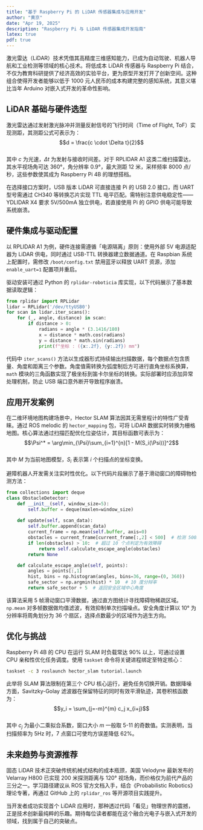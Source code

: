 ```yaml
---
title: "基于 Raspberry Pi 的 LiDAR 传感器集成与应用开发"
author: "黄京"
date: "Apr 19, 2025"
description: "Raspberry Pi 与 LiDAR 传感器集成开发指南"
latex: true
pdf: true
---
```


激光雷达（LiDAR）技术凭借其高精度三维感知能力，已成为自动驾驶、机器人导航和工业检测等领域的核心技术。将低成本 LiDAR 传感器与 Raspberry Pi 结合，不仅为教育科研提供了经济高效的实验平台，更为原型开发打开了创新空间。这种组合使得开发者能够以低于 1000 元人民币的成本构建完整的感知系统，其意义堪比当年 Arduino 对嵌入式开发的革命性影响。

## LiDAR 基础与硬件选型  
激光雷达通过发射激光脉冲并测量反射信号的飞行时间（Time of Flight, ToF）实现测距，其测距公式可表示为：  
$$d = \frac{c \cdot \Delta t}{2}$$  
其中 $c$ 为光速，$\Delta t$ 为发射与接收时间差。对于 RPLIDAR A1 这类二维扫描雷达，其水平视场角可达 360°，角分辨率 0.9°，最大测距 12 米，采样频率 8000 点/秒，这些参数使其成为 Raspberry Pi 4B 的理想搭档。  

在选择接口方案时，USB 版本 LiDAR 可直接连接 Pi 的 USB 2.0 接口，而 UART 型号需通过 CH340 等转换芯片实现 TTL 电平匹配。需特别注意供电稳定性——YDLIDAR X4 要求 5V/500mA 独立供电，若直接使用 Pi 的 GPIO 供电可能导致系统崩溃。

## 硬件集成与驱动配置  
以 RPLIDAR A1 为例，硬件连接需遵循「电源隔离」原则：使用外部 5V 电源适配器为 LiDAR 供电，同时通过 USB-TTL 转换器建立数据通道。在 Raspbian 系统上配置时，需修改 `/boot/config.txt` 禁用蓝牙以释放 UART 资源，添加 `enable_uart=1` 配置项并重启。  

驱动安装可通过 Python 的 `rplidar-roboticia` 库实现，以下代码展示了基本数据读取逻辑：

```python
from rplidar import RPLidar
lidar = RPLidar('/dev/ttyUSB0')
for scan in lidar.iter_scans():
    for (_, angle, distance) in scan:
        if distance > 0:
            radians = angle * (3.1416/180)
            x = distance * math.cos(radians)
            y = distance * math.sin(radians)
            print(f"坐标 : ({x:.2f}, {y:.2f}) mm")
```

代码中 `iter_scans()` 方法以生成器形式持续输出扫描数据，每个数据点包含质量、角度和距离三个参数。角度值需转换为弧度制后方可进行直角坐标系换算，`math` 模块的三角函数实现了极坐标到笛卡尔坐标的转换。实际部署时应添加异常处理机制，防止 USB 端口意外断开导致程序崩溃。

## 应用开发案例  
在二维环境地图构建场景中，Hector SLAM 算法因其无需里程计的特性广受青睐。通过 ROS melodic 的 `hector_mapping` 包，可将 LiDAR 数据实时转换为栅格地图。核心算法通过扫描匹配优化位姿估计，其目标函数可表示为：  
$$\Psi^* = \arg\min_{\Psi}\sum_{i=1}^{n}[1 - M(S_i(\Psi))]^2$$  
其中 $M$ 为当前地图模型，$S_i$ 表示第 $i$ 个扫描点的坐标变换。  

避障机器人开发需关注实时性优化。以下代码片段展示了基于滑动窗口的障碍物检测方法：

```python
from collections import deque
class ObstacleDetector:
    def __init__(self, window_size=5):
        self.buffer = deque(maxlen=window_size)
    
    def update(self, scan_data):
        self.buffer.append(scan_data)
        current_frame = np.mean(self.buffer, axis=0)
        obstacles = current_frame[current_frame[:,2] < 500]  # 检测 500mm 内障碍物
        if len(obstacles) > 10:  # 超过 10 个点判定为有效障碍
            return self.calculate_escape_angle(obstacles)
        return None

    def calculate_escape_angle(self, points):
        angles = points[:,1]
        hist, bins = np.histogram(angles, bins=36, range=(0, 360))
        safe_sector = np.argmin(hist) * 10  # 10 度分辩率
        return safe_sector + 5  # 返回安全区域中心角度
```

该算法采用 5 帧滑动窗口平滑数据，通过直方图统计寻找障碍物稀疏区域。`np.mean` 对多帧数据做均值滤波，有效抑制单次扫描噪点。安全角度计算以 10° 为分辨率将周角划分为 36 个扇区，选择点数最少的区域作为逃生方向。

## 优化与挑战  
Raspberry Pi 4B 的 CPU 在运行 SLAM 时负载常达 90% 以上，可通过设置 CPU 亲和性优化任务调度。使用 `taskset` 命令将关键进程绑定至特定核心：

```bash
taskset -c 3 roslaunch hector_slam tutorial.launch
```

此举将 SLAM 算法限制在第三个 CPU 核心运行，避免任务切换开销。数据降噪方面，Savitzky-Golay 滤波器在保留特征的同时有效平滑轨迹，其卷积核函数为：  
$$y_i = \sum_{j=-m}^{m} c_j x_{i+j}$$  
其中 $c_j$ 为最小二乘拟合系数，窗口大小 $m$ 一般取 5-11 的奇数值。实测表明，当扫描频率为 5Hz 时，7 点窗口可使均方误差降低 62%。

## 未来趋势与资源推荐  
固态 LiDAR 技术正突破传统机械式结构的成本瓶颈，美国 Velodyne 最新发布的 Velarray H800 已实现 200 米探测距离与 120° 视场角，而价格仅为前代产品的三分之一。学习路径建议从 ROS 官方文档入手，结合《Probabilistic Robotics》理论专著，再通过 GitHub 上的 `rplidar_ros` 等开源项目实践提升。  

当开发者成功实现首个 LiDAR 应用时，那种透过代码「看见」物理世界的震撼，正是技术创新最纯粹的乐趣。期待每位读者都能在这个融合光电子与嵌入式开发的领域，找到属于自己的突破点。
